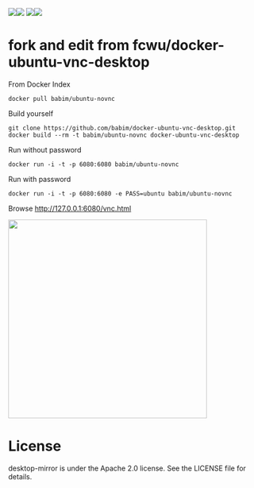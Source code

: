 [![](https://images.microbadger.com/badges/image/babim/ubuntu-novnc.svg)](https://microbadger.com/images/babim/ubuntu-novnc "Get your own image badge on microbadger.com")[![](https://images.microbadger.com/badges/version/babim/ubuntu-novnc.svg)](https://microbadger.com/images/babim/ubuntu-novnc "Get your own version badge on microbadger.com")
[![](https://images.microbadger.com/badges/image/babim/ubuntu-novnc:ssh.svg)](https://microbadger.com/images/babim/ubuntu-novnc:ssh "Get your own image badge on microbadger.com")[![](https://images.microbadger.com/badges/version/babim/ubuntu-novnc:ssh.svg)](https://microbadger.com/images/babim/ubuntu-novnc:ssh "Get your own version badge on microbadger.com")


fork and edit from fcwu/docker-ubuntu-vnc-desktop
=========================

From Docker Index
```
docker pull babim/ubuntu-novnc
```

Build yourself
```
git clone https://github.com/babim/docker-ubuntu-vnc-desktop.git
docker build --rm -t babim/ubuntu-novnc docker-ubuntu-vnc-desktop
```

Run without password
```
docker run -i -t -p 6080:6080 babim/ubuntu-novnc
```
Run with password
```
docker run -i -t -p 6080:6080 -e PASS=ubuntu babim/ubuntu-novnc
```

Browse http://127.0.0.1:6080/vnc.html

<img src="https://raw.github.com/babim/docker-ubuntu-vnc-desktop/master/screenshots/lxde.png" width=400/>

License
==================

desktop-mirror is under the Apache 2.0 license. See the LICENSE file for details.
